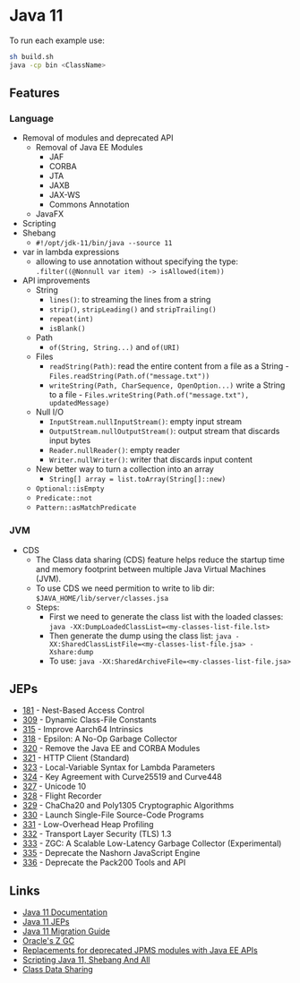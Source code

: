 # Java 11

To run each example use:

```sh
sh build.sh
java -cp bin <ClassName>
```

## Features

### Language

* Removal of modules and deprecated API
  * Removal of Java EE Modules
    * JAF
    * CORBA
    * JTA
    * JAXB
    * JAX-WS
    * Commons Annotation
  * JavaFX
* Scripting
* Shebang
  * `#!/opt/jdk-11/bin/java --source 11`
* var in lambda expressions
  * allowing to use annotation without specifying the type: `.filter((@Nonnull var item) -> isAllowed(item))`
* API improvements
  * String
    * `lines()`: to streaming the lines from a string
    * `strip()`, `stripLeading()` and `stripTrailing()`
    * `repeat(int)`
    * `isBlank()`
  * Path
    * `of(String, String...)` and `of(URI)`
  * Files
    * `readString(Path)`: read the entire content from a file as a String - `Files.readString(Path.of("message.txt"))`
    * `writeString(Path, CharSequence, OpenOption...)` write a String to a file - `Files.writeString(Path.of("message.txt"), updatedMessage)`
  * Null I/O
    * `InputStream.nullInputStream()`: empty input stream
    * `OutputStream.nullOutputStream()`: output stream that discards input bytes
    * `Reader.nullReader()`: empty reader
    * `Writer.nullWriter()`: writer that discards input content
  * New better way to turn a collection into an array
    * `String[] array = list.toArray(String[]::new)`
  * `Optional::isEmpty`
  * `Predicate::not`
  * `Pattern::asMatchPredicate`

### JVM

* CDS
  * The Class data sharing (CDS) feature helps reduce the startup time and memory footprint between multiple Java Virtual Machines (JVM).
  * To use CDS we need permition to write to lib dir: `$JAVA_HOME/lib/server/classes.jsa`
  * Steps:
    * First we need to generate the class list with the loaded classes: `java -XX:DumpLoadedClassList=<my-classes-list-file.lst>`
    * Then generate the dump using the class list: `java -XX:SharedClassListFile=<my-classes-list-file.jsa> -Xshare:dump`
    * To use: `java -XX:SharedArchiveFile=<my-classes-list-file.jsa>`

## JEPs

* [181](https://openjdk.java.net/jeps/181) - Nest-Based Access Control
* [309](https://openjdk.java.net/jeps/309) - Dynamic Class-File Constants
* [315](https://openjdk.java.net/jeps/315) - Improve Aarch64 Intrinsics
* [318](https://openjdk.java.net/jeps/318) - Epsilon: A No-Op Garbage Collector
* [320](https://openjdk.java.net/jeps/320) - Remove the Java EE and CORBA Modules
* [321](https://openjdk.java.net/jeps/321) - HTTP Client (Standard)
* [323](https://openjdk.java.net/jeps/323) - Local-Variable Syntax for Lambda Parameters
* [324](https://openjdk.java.net/jeps/324) - Key Agreement with Curve25519 and Curve448
* [327](https://openjdk.java.net/jeps/327) - Unicode 10
* [328](https://openjdk.java.net/jeps/328) - Flight Recorder
* [329](https://openjdk.java.net/jeps/329) - ChaCha20 and Poly1305 Cryptographic Algorithms
* [330](https://openjdk.java.net/jeps/330) - Launch Single-File Source-Code Programs
* [331](https://openjdk.java.net/jeps/331) - Low-Overhead Heap Profiling
* [332](https://openjdk.java.net/jeps/332) - Transport Layer Security (TLS) 1.3
* [333](https://openjdk.java.net/jeps/333) - ZGC: A Scalable Low-Latency Garbage Collector (Experimental)
* [335](https://openjdk.java.net/jeps/335) - Deprecate the Nashorn JavaScript Engine
* [336](https://openjdk.java.net/jeps/336) - Deprecate the Pack200 Tools and API

## Links

* [Java 11 Documentation](https://docs.oracle.com/en/java/javase/11/index.html)
* [Java 11 JEPs](https://openjdk.java.net/projects/jdk/11/)
* [Java 11 Migration Guide](https://blog.codefx.org/java/java-11-migration-guide/)
* [Oracle's Z GC](https://wiki.openjdk.java.net/display/zgc/Main)
* [Replacements for deprecated JPMS modules with Java EE APIs](https://stackoverflow.com/questions/48204141/replacements-for-deprecated-jpms-modules-with-java-ee-apis/48204154#48204154)
* [Scripting Java 11, Shebang And All](https://blog.codefx.org/java/scripting-java-shebang/)
* [Class Data Sharing](https://docs.oracle.com/en/java/javase/11/vm/class-data-sharing.html#GUID-EC975B2E-B4AB-45B4-B91F-51C3A264D0CE)
